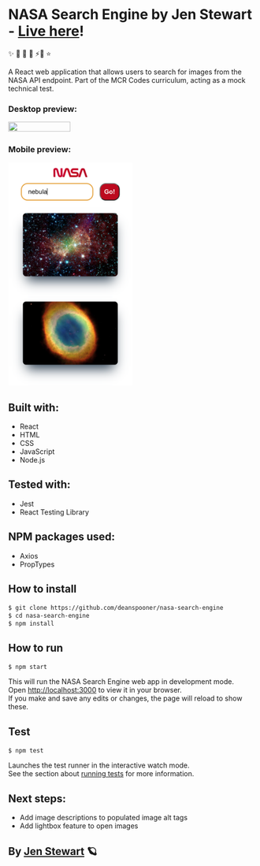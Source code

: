 # NASA Search Engine by Jen Stewart - [Live here](https://nasa-image-search-pi.vercel.app/)! 
✨ 💫 🌟 🌙 ⚡🌛 ⭐

A React web application that allows users to search for images from the NASA API endpoint. Part of the MCR Codes curriculum, acting as a mock technical test.

### Desktop preview:

<img src="https://github.com/jen-ova/nasa-image-search/blob/main/public/assets/desktop.png" width=50% height=50%>

### Mobile preview:

<img src="https://github.com/jen-ova/nasa-image-search/blob/main/public/assets/mobile.png" width=50% height=50%>

## Built with:

- React
- HTML
- CSS
- JavaScript
- Node.js

## Tested with:

- Jest
- React Testing Library

## NPM packages used:

- Axios
- PropTypes

## How to install

    $ git clone https://github.com/deanspooner/nasa-search-engine
    $ cd nasa-search-engine
    $ npm install

## How to run

    $ npm start

This will run the NASA Search Engine web app in development mode.\
Open [http://localhost:3000](http://localhost:3000) to view it in your browser.\
If you make and save any edits or changes, the page will reload to show these.

## Test

    $ npm test

Launches the test runner in the interactive watch mode.\
See the section about [running tests](https://facebook.github.io/create-react-app/docs/running-tests) for more information.

## Next steps:
- Add image descriptions to populated image alt tags
- Add lightbox feature to open images

## By [Jen Stewart](https://github.com/jen-ova) 🪐